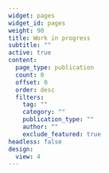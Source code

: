 ```yaml
---
widget: pages
widget_id: pages
weight: 90
title: Work in progress
subtitle: ""
active: true
content:
  page_type: publication
  count: 0
  offset: 0
  order: desc
  filters:
    tag: ""
    category: ""
    publication_type: ""
    author: ""
    exclude_featured: true
headless: false
design:
  view: 4
---
```

